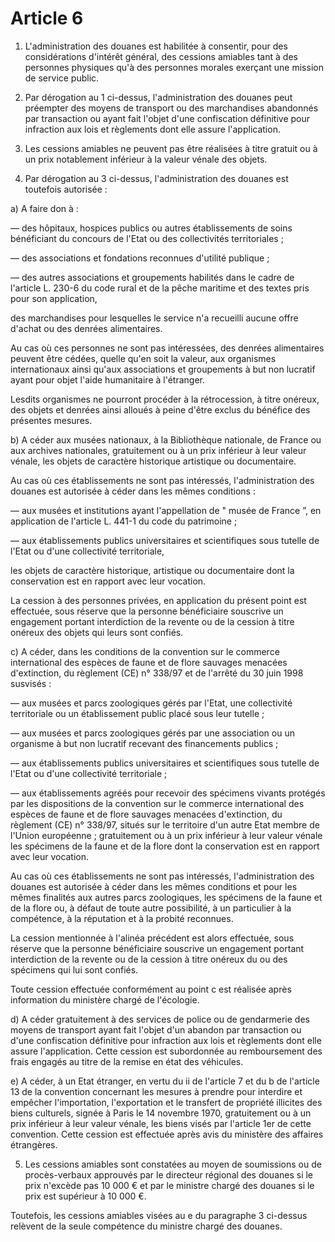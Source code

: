 # Article 6

1. L'administration des douanes est habilitée à consentir, pour des considérations d'intérêt général, des cessions amiables tant à des personnes physiques qu'à des personnes morales exerçant une mission de service public.

2. Par dérogation au 1 ci-dessus, l'administration des douanes peut préempter des moyens de transport ou des marchandises abandonnés par transaction ou ayant fait l'objet d'une confiscation définitive pour infraction aux lois et règlements dont elle assure l'application.

3. Les cessions amiables ne peuvent pas être réalisées à titre gratuit ou à un prix notablement inférieur à la valeur vénale des objets.

4. Par dérogation au 3 ci-dessus, l'administration des douanes est toutefois autorisée :

a) A faire don à :

― des hôpitaux, hospices publics ou autres établissements de soins bénéficiant du concours de l'Etat ou des collectivités territoriales ;

― des associations et fondations reconnues d'utilité publique ;

― des autres associations et groupements habilités dans le cadre de l'article L. 230-6 du code rural et de la pêche maritime et des textes pris pour son application,

des marchandises pour lesquelles le service n'a recueilli aucune offre d'achat ou des denrées alimentaires.

Au cas où ces personnes ne sont pas intéressées, des denrées alimentaires peuvent être cédées, quelle qu'en soit la valeur, aux organismes internationaux ainsi qu'aux associations et groupements à but non lucratif ayant pour objet l'aide humanitaire à l'étranger.

Lesdits organismes ne pourront procéder à la rétrocession, à titre onéreux, des objets et denrées ainsi alloués à peine d'être exclus du bénéfice des présentes mesures.

b) A céder aux musées nationaux, à la Bibliothèque nationale, de France ou aux archives nationales, gratuitement ou à un prix inférieur à leur valeur vénale, les objets de caractère historique artistique ou documentaire.

Au cas où ces établissements ne sont pas intéressés, l'administration des douanes est autorisée à céder dans les mêmes conditions :

― aux musées et institutions ayant l'appellation de " musée de France ”, en application de l'article L. 441-1 du code du patrimoine ;

― aux établissements publics universitaires et scientifiques sous tutelle de l'Etat ou d'une collectivité territoriale,

les objets de caractère historique, artistique ou documentaire dont la conservation est en rapport avec leur vocation.

La cession à des personnes privées, en application du présent point est effectuée, sous réserve que la personne bénéficiaire souscrive un engagement portant interdiction de la revente ou de la cession à titre onéreux des objets qui leurs sont confiés.

c) A céder, dans les conditions de la convention sur le commerce international des espèces de faune et de flore sauvages menacées d'extinction, du règlement (CE) n° 338/97 et de l'arrêté du 30 juin 1998 susvisés :

― aux musées et parcs zoologiques gérés par l'Etat, une collectivité territoriale ou un établissement public placé sous leur tutelle ;

― aux musées et parcs zoologiques gérés par une association ou un organisme à but non lucratif recevant des financements publics ;

― aux établissements publics universitaires et scientifiques sous tutelle de l'Etat ou d'une collectivité territoriale ;

― aux établissements agréés pour recevoir des spécimens vivants protégés par les dispositions de la convention sur le commerce international des espèces de faune et de flore sauvages menacées d'extinction, du règlement (CE) n° 338/97, situés sur le territoire d'un autre Etat membre de l'Union européenne ; gratuitement ou à un prix inférieur à leur valeur vénale les spécimens de la faune et de la flore dont la conservation est en rapport avec leur vocation.

Au cas où ces établissements ne sont pas intéressés, l'administration des douanes est autorisée à céder dans les mêmes conditions et pour les mêmes finalités aux autres parcs zoologiques, les spécimens de la faune et de la flore ou, à défaut de toute autre possibilité, à un particulier à la compétence, à la réputation et à la probité reconnues.

La cession mentionnée à l'alinéa précédent est alors effectuée, sous réserve que la personne bénéficiaire souscrive un engagement portant interdiction de la revente ou de la cession à titre onéreux du ou des spécimens qui lui sont confiés.

Toute cession effectuée conformément au point c est réalisée après information du ministère chargé de l'écologie.

d) A céder gratuitement à des services de police ou de gendarmerie des moyens de transport ayant fait l'objet d'un abandon par transaction ou d'une confiscation définitive pour infraction aux lois et règlements dont elle assure l'application. Cette cession est subordonnée au remboursement des frais engagés au titre de la remise en état des véhicules.

e) A céder, à un Etat étranger, en vertu du ii de l'article 7 et du b de l'article 13 de la convention concernant les mesures à prendre pour interdire et empêcher l'importation, l'exportation et le transfert de propriété illicites des biens culturels, signée à Paris le 14 novembre 1970, gratuitement ou à un prix inférieur à leur valeur vénale, les biens visés par l'article 1er de cette convention. Cette cession est effectuée après avis du ministère des affaires étrangères.

5. Les cessions amiables sont constatées au moyen de soumissions ou de procès-verbaux approuvés par le directeur régional des douanes si le prix n'excède pas 10 000 € et par le ministre chargé des douanes si le prix est supérieur à 10 000 €.

Toutefois, les cessions amiables visées au e du paragraphe 3 ci-dessus relèvent de la seule compétence du ministre chargé des douanes.
